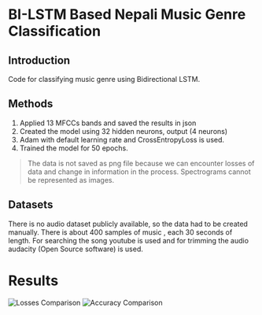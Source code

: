 # BI-LSTM Based Nepali Music Genre Classification 


## Introduction
Code for classifying music genre using Bidirectional LSTM.


## Methods

1. Applied 13 MFCCs bands and saved the results in json
2. Created the model using 32 hidden neurons, output (4 neurons)
3. Adam with default learning rate and CrossEntropyLoss is used.
4. Trained the model for 50 epochs.

> The data is not saved as png file because we can encounter losses of data and change in information in the process. Spectrograms cannot be represented as images.


## Datasets
There is no audio dataset publicly available, so the data had to be created manually. There is about 400 samples of music , each 30 seconds of length. For searching the song youtube is used and for trimming the audio audacity (Open Source software) is used.


# Results
![Losses Comparison]("/genreclassify/assets/lossescomparison.jpg")
![Accuracy Comparison]("/genreclassify/assets/accuracycomparison.jpg")








